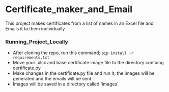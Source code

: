 # Certificate_maker_and_Email
This project makes certificates from a list of names in an Excel file and Emails it to them individually
### Running_Project_Locally
- After cloning the repo, run this command;
`pip install -r requirements.txt`
- Move your .xlsx and base certificate image file to the directory containg certificate.py
- Make changes in the certificate.py file and run it, the images will be generated and the emails will be sent.
- Images will be saved in a directory called 'images'
